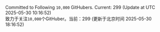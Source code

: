 Committed to Following `10,000` GitHubers. Current: <!-- FOLLOWING_COUNT -->299<!-- FOLLOWING_COUNT --> (Update at UTC <!-- LAST_UPDATED -->2025-05-30 10:16:52<!-- LAST_UPDATED -->)<br>
致力于关注`10,000`个GitHuber。当前：<!-- FOLLOWING_COUNT -->299<!-- FOLLOWING_COUNT --> (更新于北京时间 <!-- LAST_UPDATED_CST -->2025-05-30 18:16:52<!-- LAST_UPDATED_CST -->)
